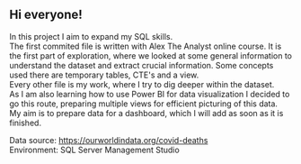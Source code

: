 ## Hi everyone!  
In this project I aim to expand my SQL skills.  
The first commited file is written with Alex The Analyst online course. 
It is the first part of exploration, where we looked at some general information to understand the dataset and extract crucial information. Some concepts used there are temporary tables, CTE's and a view.  
Every other file is my work, where I try to dig deeper within the dataset.   
As I am also learning how to use Power BI for data visualization I decided to go this route, preparing multiple views for efficient picturing of this data.  
My aim is to prepare data for a dashboard, which I will add as soon as it is finished.  

Data source: https://ourworldindata.org/covid-deaths  
Environment: SQL Server Management Studio


